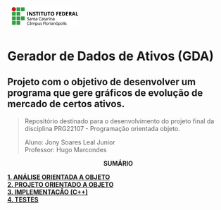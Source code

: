 <img src="img/ifsc-logo.png"
     width="30%"
     style="padding: 10px">

#  Gerador de Dados de Ativos (GDA)

## Projeto com o objetivo de desenvolver um programa que gere gráficos de evolução de mercado de certos ativos.

> Repositório destinado para o desenvolvimento do projeto final da disciplina 
> PRG22107 - Programação orientada objeto. 
> 
> Aluno: Jony Soares Leal Junior  
> Professor: Hugo Marcondes

<p align=center><strong>SUMÁRIO</strong></p>

[**1. ANÁLISE ORIENTADA A OBJETO**](./analise.md)<br>
[**2. PROJETO ORIENTADO A OBJETO**](./projeto.md)<br>
[**3. IMPLEMENTAÇÃO (C++)**](./implementacao.md)<br>
[**4. TESTES**](./testes.md)<br>
